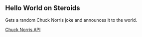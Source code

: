 ## Hello World on Steroids

Gets a random Chuck Norris joke and announces it to the world.

[Chuck Norris API](https://api.chucknorris.io/)

